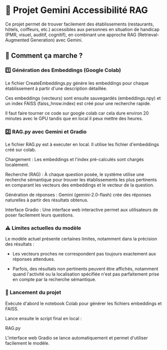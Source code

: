 # 📌 Projet Gemini Accessibilité RAG

Ce projet permet de trouver facilement des établissements (restaurants, hôtels, coiffeurs, etc.) accessibles aux personnes en situation de handicap (PMR, visuel, auditif, cognitif), en combinant une approche RAG (Retrieval-Augmented Generation) avec Gemini.

## 🔧 Comment ça marche ?

### 1️⃣ Génération des Embeddings (Google Colab)

Le fichier CreateEmbeddings.py génère les embeddings pour chaque établissement à partir d'une description détaillée. 

Ces embeddings (vecteurs) sont ensuite sauvegardés (embeddings.npy) et un index FAISS (faiss_hnsw.index) est créé pour une recherche rapide.

Il faut faire tourner ce code sur google colab car cela dure environ 20 minutes avec le GPU tandis que en local il peux mettre des heures.

### 2️⃣ RAG.py avec Gemini et Gradio

Le fichier RAG.py est à executer en local. 
Il utilise les fichier d'embeddings créé sur colab. 

Chargement : Les embeddings et l'index pré-calculés sont chargés localement.

Recherche (RAG) : À chaque question posée, le système utilise une recherche sémantique pour trouver les établissements les plus pertinents en comparant les vecteurs des embeddings et le vecteur de la question.

Génération de réponses : Gemini (gemini-2.0-flash) crée des réponses naturelles à partir des résultats obtenus.

Interface Gradio : Une interface web interactive permet aux utilisateurs de poser facilement leurs questions.

### ⚠️ Limites actuelles du modèle

Le modèle actuel présente certaines limites, notamment dans la précision des résultats :

- Les vecteurs proches ne correspondent pas toujours exactement aux réponses attendues.

- Parfois, des résultats non pertinents peuvent être affichés, notamment quand l'activité ou la localisation spécifiée n'est pas parfaitement prise en compte par la recherche sémantique.

### 🚀 Lancement du projet

Exécute d'abord le notebook Colab pour générer les fichiers embeddings et FAISS.

Lance ensuite le script final en local :

RAG.py

L'interface web Gradio se lance automatiquement et permet d'utiliser facilement le modèle.





